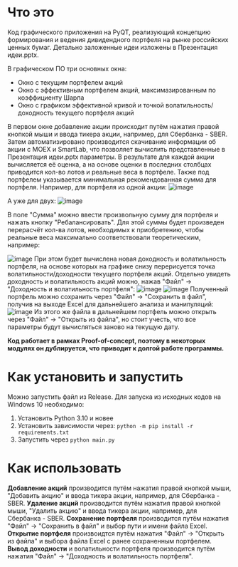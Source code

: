 # Что это
Код графического приложения на PyQT, реализующий концепцию формирования и ведения дивидендного портфеля на рынке российских ценных бумаг. Детально заложенные идеи изложены в Презентация идеи.pptx.

В графическом ПО три основных окна:
- Окно с текущим портфелем акций
- Окно с эффективным портфелем акций, максимазированным по коэффициенту Шарпа
- Окно с графиком эффективной кривой и точкой волатильность/доходность текущего портфеля акций

В первом окне добавление акции происходит путём нажатия правой кнопкой мыши и ввода тикера акции, например, для Сбербанка - SBER. Затем автоматизировано производится скачивание информации об акции с MOEX и SmartLab, что позволяет вычислить представленные в Презентация идеи.pptx параметры. В результате для каждой акции вычисляется её оценка, а на основе оценки в последних столбцах приводится кол-во лотов и реальные веса в портфеле. Также под портфелем указывается минимальная рекомендованная сумма для портфеля. Например, для портфеля из одной акции:
![image](https://github.com/user-attachments/assets/bab3708d-b751-4de8-b541-7d68c206cb25)

А уже для двух:
![image](https://github.com/user-attachments/assets/d6846e5f-9db6-4bf1-9298-2a9d924bbe65)

В поле "Сумма" можно ввести произвольную сумму для портфеля и нажать кнопку "Ребалансировать". Для этой суммы будет произведен перерасчёт кол-ва лотов, необходимых к приобретению, чтобы реальные веса максимально соответствовали теоретическим, например:

![image](https://github.com/user-attachments/assets/9f089c2f-3ad6-4490-9cb8-3cca646651de)
При этом будет вычислена новая доходность и волатильность портфеля, на основе которых на графике снизу перерисуется точка волатильности/доходности текущего портфеля акций. Отдельно увидеть доходность и волатильность акций можно, нажав "Файл" -> "Доходность и волатильность портфеля":
![image](https://github.com/user-attachments/assets/d0488b39-16d1-4e6a-994f-03f6bcb28b32)
![image](https://github.com/user-attachments/assets/f16896a9-de50-4295-9db2-5e813668d554)
Полученный портфель можно сохранить через "Файл" -> "Сохранить в файл", получив на выходе Excel для дальнейшего анализа и манипуляций:
![image](https://github.com/user-attachments/assets/2892ce5c-3089-48b4-800d-681ed5c43f2a)
Из этого же файла в дальнейшем портфель можно открыть через "Файл" -> "Открыть из файла", но стоит учесть, что все параметры будут вычисляться заново на текущую дату.

**Код работает в рамках Proof-of-concept, поэтому в некоторых модулях он дублируется, что приводит к долгой работе программы.**
# Как установить и запустить
Можно запустить файл из Release. Для запуска из исходных кодов на Windows 10 необходимо:
1. Установить Python 3.10 и новее
2. Установить зависимости через: `python -m pip install -r requirements.txt`
3. Запустить через `python main.py`

# Как использовать
**Добавление акций** производится путём нажатия правой кнопкой мыши, "Добавить акцию" и ввода тикера акции, например, для Сбербанка - SBER.
**Удаление акций** производится путём нажатия правой кнопкой мыши, "Удалить акцию" и ввода тикера акции, например, для Сбербанка - SBER.
**Сохранение портфеля** производится путём нажатия "Файл" -> "Сохранить в файл" и выбор пути и имени файла Excel.
**Открытие портфеля** произвоидтся путём нажатия "Файл" -> "Открыть из файла" и выбора файла Excel с ранее сохраненным портфелем.
**Вывод доходности** и волатильности портфеля производится путём нажатия "Файл" -> "Доходность и волатильность портфеля".
